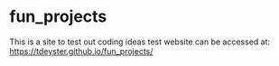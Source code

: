 # fun_projects
This is a site to test out coding ideas
test website can be accessed at: https://tdeyster.github.io/fun_projects/
